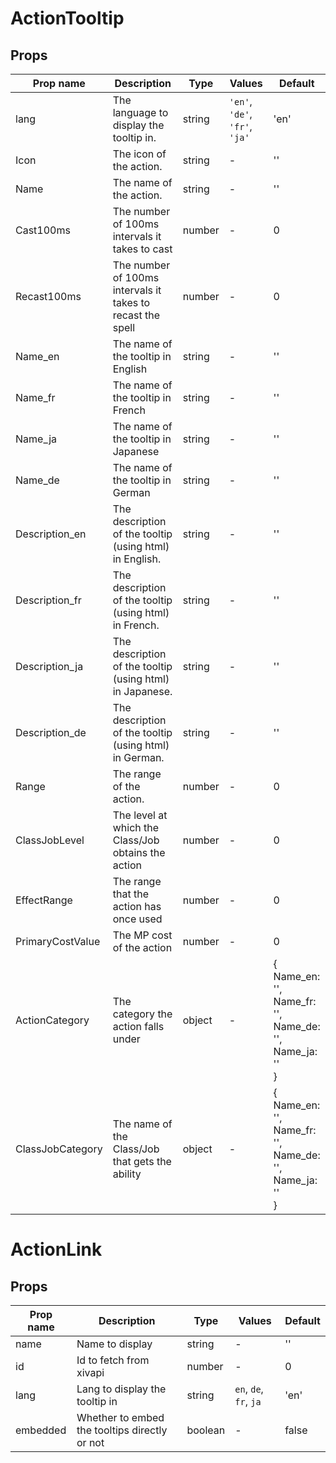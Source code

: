 # ActionTooltip

## Props

| Prop name        | Description                                                | Type   | Values                         | Default                                                                   |
| ---------------- | ---------------------------------------------------------- | ------ | ------------------------------ | ------------------------------------------------------------------------- |
| lang             | The language to display the tooltip in.                    | string | `'en'`, `'de'`, `'fr'`, `'ja'` | 'en'                                                                      |
| Icon             | The icon of the action.                                    | string | -                              | ''                                                                        |
| Name             | The name of the action.                                    | string | -                              | ''                                                                        |
| Cast100ms        | The number of 100ms intervals it takes to cast             | number | -                              | 0                                                                         |
| Recast100ms      | The number of 100ms intervals it takes to recast the spell | number | -                              | 0                                                                         |
| Name_en          | The name of the tooltip in English                         | string | -                              | ''                                                                        |
| Name_fr          | The name of the tooltip in French                          | string | -                              | ''                                                                        |
| Name_ja          | The name of the tooltip in Japanese                        | string | -                              | ''                                                                        |
| Name_de          | The name of the tooltip in German                          | string | -                              | ''                                                                        |
| Description_en   | The description of the tooltip (using html) in English.    | string | -                              | ''                                                                        |
| Description_fr   | The description of the tooltip (using html) in French.     | string | -                              | ''                                                                        |
| Description_ja   | The description of the tooltip (using html) in Japanese.   | string | -                              | ''                                                                        |
| Description_de   | The description of the tooltip (using html) in German.     | string | -                              | ''                                                                        |
| Range            | The range of the action.                                   | number | -                              | 0                                                                         |
| ClassJobLevel    | The level at which the Class/Job obtains the action        | number | -                              | 0                                                                         |
| EffectRange      | The range that the action has once used                    | number | -                              | 0                                                                         |
| PrimaryCostValue | The MP cost of the action                                  | number | -                              | 0                                                                         |
| ActionCategory   | The category the action falls under                        | object | -                              | {<br> Name_en: '',<br> Name_fr: '',<br> Name_de: '',<br> Name_ja: ''<br>} |
| ClassJobCategory | The name of the Class/Job that gets the ability            | object | -                              | {<br> Name_en: '',<br> Name_fr: '',<br> Name_de: '',<br> Name_ja: ''<br>} |
# ActionLink

## Props

| Prop name | Description                                   | Type    | Values                 | Default |
| --------- | --------------------------------------------- | ------- | ---------------------- | ------- |
| name      | Name to display                               | string  | -                      | ''      |
| id        | Id to fetch from xivapi                       | number  | -                      | 0       |
| lang      | Lang to display the tooltip in                | string  | `en`, `de`, `fr`, `ja` | 'en'    |
| embedded  | Whether to embed the tooltips directly or not | boolean | -                      | false   |
